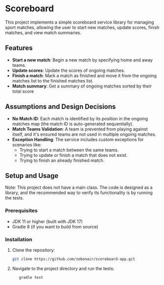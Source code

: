 # Scoreboard

This project implements a simple scoreboard service library for managing sport matches, allowing the user to start new matches, update scores, finish matches, and view match summaries.

## Features

- **Start a new match**: Begin a new match by specifying home and away teams.
- **Update scores**: Update the scores of ongoing matches.
- **Finish a match**: Mark a match as finished and move it from the ongoing matches list to the finished matches list.
- **Match summary**: Get a summary of ongoing matches sorted by their total score 

## Assumptions and Design Decisions

- **No Match ID**: Each match is identified by its position in the ongoing matches map (the match ID is auto-generated sequentially).
- **Match Teams Validation**: A team is prevented from playing against itself, and it's ensured teams are not used in multiple ongoing matches.
- **Exception Handling**: The service includes custom exceptions for scenarios like:
    - Trying to start a match between the same teams.
    - Trying to update or finish a match that does not exist.
    - Trying to finish an already finished match.

## Setup and Usage
Note: This project does not have a main class. The code is designed as a library, and the recommended way to verify its functionality is by running the tests.
### Prerequisites

- JDK 11 or higher (built with JDK 17)
- Gradle 8 (if you want to build from source)

### Installation

1. Clone the repository:
   ```bash
   git clone https://github.com/zebonair/scoreboard-app.git
   
2. Navigate to the project directory and run the tests:
   ```bash
      gradle test
